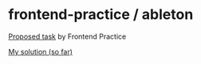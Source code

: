 # frontend-practice / ableton

[Proposed task](https://www.frontendpractice.com/projects/ableton) by Frontend Practice

[My solution (so far) ](https://jessicaccp.github.io/frontend-practice/)